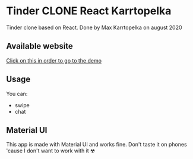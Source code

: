 # Tinder CLONE React Karrtopelka

Tinder clone based on React. Done by Max Karrtopelka on august 2020

## Available website

[Click on this in order to go to the demo](https://cp-tinder-clone.web.app/)

## Usage

You can:

- swipe
- chat

## Material UI

This app is made with Material UI and works fine. Don't taste it on phones 'cause I don't want to work with it ☢
